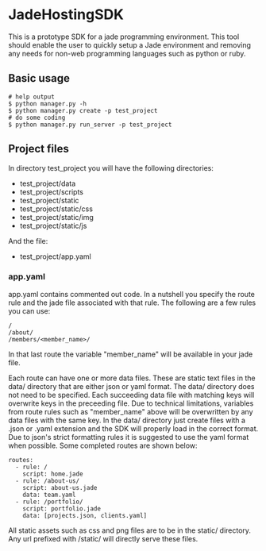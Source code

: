 JadeHostingSDK
==============

This is a prototype SDK for a jade programming environment. This tool should enable the user to quickly setup a Jade environment and removing any needs for non-web programming languages such as python or ruby.

## Basic usage

```
# help output
$ python manager.py -h
$ python manager.py create -p test_project
# do some coding
$ python manager.py run_server -p test_project
```

## Project files
In directory test_project you will have the following directories:

- test_project/data
- test_project/scripts
- test_project/static
- test_project/static/css
- test_project/static/img
- test_project/static/js

And the file:

- test_project/app.yaml

### app.yaml 
app.yaml contains commented out code. In a nutshell you specify the route rule and the jade file associated with that rule. The following are a few rules you can use:

```
/
/about/
/members/<member_name>/
```

In that last route the variable "member_name" will be available in your jade file.

Each route can have one or more data files. These are static text files in the data/ directory that are either json or yaml format. The data/ directory does not need to be specified. Each succeeding data file with matching keys will overwrite keys in the preceeding file. 
Due to technical limitations, variables from route rules such as "member_name" above will be overwritten by any data files with the same key.
In the data/ directory just create files with a .json or .yaml extension and the SDK will properly load in the correct format. Due to json's strict formatting rules it is suggested to use the yaml format when possible.
Some completed routes are shown below:

```
routes:
  - rule: /
    script: home.jade
  - rule: /about-us/
    script: about-us.jade
    data: team.yaml
  - rule: /portfolio/
    script: portfolio.jade
    data: [projects.json, clients.yaml]
```

All static assets such as css and png files are to be in the static/ directory. Any url prefixed with /static/ will directly serve these files.
